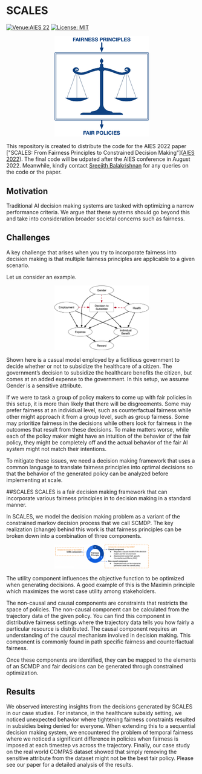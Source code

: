# SCALES
[![Venue:AIES 22](https://img.shields.io/badge/venue-AIES%2022-blue)](https://www.aies-conference.com/2022/aies-2022-accepted-papers/)
[![License: MIT](https://img.shields.io/badge/License-MIT-yellow.svg)](https://opensource.org/licenses/MIT)

<p align="center">
  <img src="./imgs/blue_scales.png" width="250">
</p>

This repository is created to distribute the code for the AIES 2022 paper ["SCALES: From Fairness Principles to Constrained Decision Making"]([AIES 2022](https://www.aies-conference.com/2022/aies-2022-accepted-papers/)). The final code will be udpated after the AIES conference in August 2022. Meanwhile, kindly contact [Sreejith Balakrishnan](mailto:sreejith@comp.nus.edu.sg) for any queries on the code or the paper. 

## Motivation
Traditional AI decision making systems are tasked with optimizing a narrow performance criteria. We argue that these systems should go beyond this and take into consideration broader societal concerns such as fairness.

## Challenges
A key challenge that arises when you try to incorporate fairness into decision making is that multiple fairness principles are applicable to a given scenario.

Let us consider an example. 
<p align="center">
  <img src="./imgs/causal_model_curvy.png" width="250">
</p>

Shown here is a casual model employed by a fictitious government to decide whether or not to subsidize the healthcare of a citizen. The government’s decision to subsidize the healthcare benefits the citizen, but comes at an added expense to the government. In this setup, we assume Gender is a sensitive attribute.

If we were to task a group of policy makers to come up with fair policies in this setup, it is more than likely that there will be disgreements. Some may prefer fairness at an individual level, such as counterfactual fairness while other might approach it from a group level, such as group fairness. Some may prioritize fairness in the decisions while others look for fairness in the outcomes that result from these decisions. To make matters worse, while each of the policy maker might have an intuition of the behavior of the fair policy, they might be completely off and the actual behavior of the fair AI system might not match their intentions. 

To mitigate these issues, we need a decision making framework that uses a common language to translate fairness principles into optimal decisions so that the behavior of the generated policy can be analyzed before implementing at scale.

##SCALES
SCALES is a fair decision making framework that can incorporate various fairness principles in to decision making in a standard manner. 

In SCALES, we model the decision making problem as a variant of the constrained markov decision process that we call SCMDP. The key realization (change) behind this work is that fairness principles can be broken down into a combination of three components. 

<p align="center">
  <img src="./imgs/components.png" width="250">
</p>

The utility component influences the objective function to be optimized when generating decisions. A good example of this is the Maximin principle which maximizes the worst case utility among stakeholders. 

The non-causal and causal components are constraints that restricts the space of policies. The non-causal component can be calculated from the trajectory data of the given policy. You can find this component in distributive fairness settings where the trajectory data tells you how fairly a particular resource is distributed. The causal component requires an understanding of the causal mechanism involved in decision making. This component is commonly found in path specific fairness and counterfactual fairness. 

Once these components are identified, they can be mapped to the elements of an SCMDP and fair decisions can be generated through constrained optimization. 

## Results
We observed interesting insights from the decisions generated by SCALES in our case studies. For instance, in the healthcare subsidy setting, we noticed unexpected behavior where tightening fairness constraints resulted in subsidies being denied for everyone.  When extending this to a sequential decision making system, we encountered the problem of temporal fairness where we noticed a significant difference in policies when fairness is imposed at each timestep vs across the trajectory. Finally, our case study on the real world COMPAS dataset showed that simply removing the sensitive attribute from the dataset might not be the best fair policy. Please see our paper for a detailed analysis of the results.

